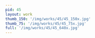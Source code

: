 ```yaml
---
pid: 45
layout: work
thumb_150: '/img/works/45/45_150x.jpg'
thumb_75: '/img/works/45/45_75x.jpg'
full: '/img/works/45/45_640x.jpg'
---
```

